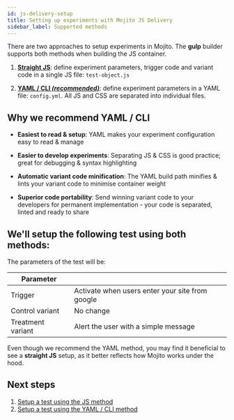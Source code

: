 ```yaml
---
id: js-delivery-setup
title: Setting up experiments with Mojito JS Delivery
sidebar_label: Supported methods
---
```


There are two approaches to setup experiments in Mojito. The **gulp** builder supports both methods when building the JS container.

1. **[Straight JS](js-delivery-setup-js.md)**: define experiment parameters, trigger code and variant code in a single JS file: `test-object.js`

2. **[YAML / CLI *(recommended)*](js-delivery-setup-yaml.md)**: define experiment parameters in a YAML file: `config.yml`. All JS and CSS are separated into individual files.


## Why we recommend YAML / CLI

- **Easiest to read & setup**: YAML makes your experiment configuration easy to read & manage

- **Easier to develop experiments**: Separating JS & CSS is good practice; great for debugging & syntax highlighting

- **Automatic variant code minification**: The YAML build path minifies & lints your variant code to minimise container weight

- **Superior code portability**: Send winning variant code to your developers for permanent implementation - your code is separated, linted and ready to share

## We'll setup the following test using both methods:

The parameters of the test will be:

Parameter | &nbsp;
--- | ---
Trigger | Activate when users enter your site from google
Control variant | No change
Treatment variant | Alert the user with a simple message


Even though we recommend the YAML method, you may find it beneficial to see a **straight JS** setup, as it better reflects how Mojito works under the hood.

## Next steps

1. [Setup a test using the JS method](js-delivery-setup-js.md)
2. [Setup a test using the YAML / CLI method](js-delivery-setup-yaml.md)
